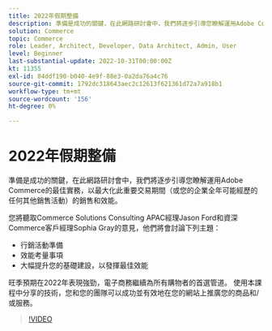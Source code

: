 ```yaml
---
title: 2022年假期整備
description: 準備是成功的關鍵，在此網路研討會中，我們將逐步引導您瞭解運用Adobe Commerce的最佳實務，以最大化此重要交易期間的銷售和效能。
solution: Commerce
topic: Commerce
role: Leader, Architect, Developer, Data Architect, Admin, User
level: Beginner
last-substantial-update: 2022-10-31T00:00:00Z
kt: 11355
exl-id: 84ddf190-b040-4e9f-88e3-0a2da76a4c76
source-git-commit: 1792dc318643aec2c12613f621361d72a7a918b1
workflow-type: tm+mt
source-wordcount: '156'
ht-degree: 0%

---
```


# 2022年假期整備

準備是成功的關鍵，在此網路研討會中，我們將逐步引導您瞭解運用Adobe Commerce的最佳實務，以最大化此重要交易期間（或您的企業全年可能經歷的任何其他銷售活動）的銷售和效能。

您將聽取Commerce Solutions Consulting APAC經理Jason Ford和資深Commerce客戶經理Sophia Gray的意見，他們將會討論下列主題：

* 行銷活動準備
* 效能考量事項
* 大幅提升您的基礎建設，以發揮最佳效能

旺季預期在2022年表現強勁，電子商務繼續為所有購物者的首選管道。 使用本課程中分享的技術，您和您的團隊可以成功並有效地在您的網站上推廣您的商品和/或服務。

>[!VIDEO](https://video.tv.adobe.com/v/3410542/?quality=12&learn=on)
